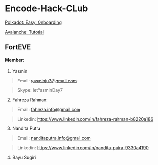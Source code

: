 # Encode-Hack-CLub 


[Polkadot: Easy: Onboarding](https://github.com/FortEVE-Team/EHC-FortEVE/tree/main/POLKADOT)

[Avalanche: Tutorial](https://github.com/FortEVE-Team/EHC-FortEVE/tree/main/AVALANCHE)

## FortEVE

#### Member:

1. Yasmin 
> Email: yasminju7@gmail.com

> Skype:  letYasminDay7

2. Fahreza Rahman: 

> Email: fahreza.info@gmail.com

> Linkedin: https://www.linkedin.com/in/fahreza-rahman-b8220a186

3. Nandita Putra 

> Email: nanditaputra.info@gmail.com

> Linkedin: https://www.linkedin.com/in/nandita-putra-9330a4190

4. Bayu Sugiri
